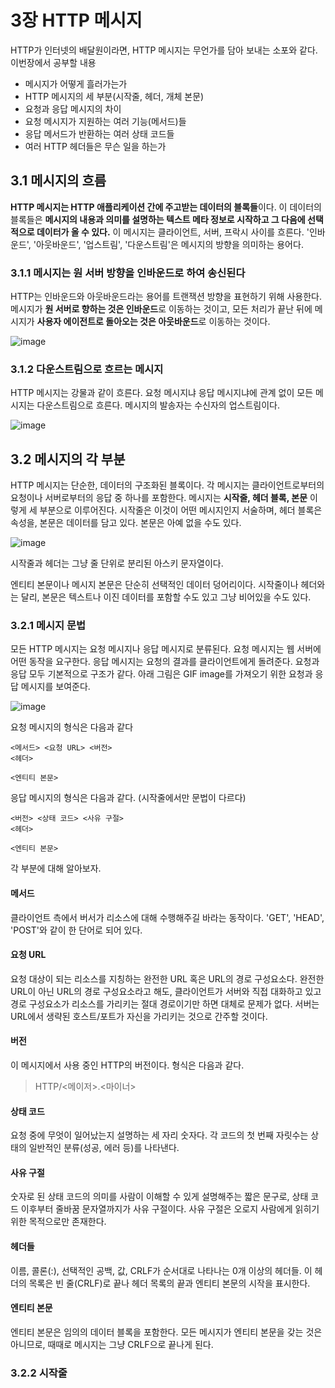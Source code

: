# 3장 HTTP 메시지
HTTP가 인터넷의 배달원이라면, HTTP 메시지는 무언가를 담아 보내는 소포와 같다.
이번장에서 공부할 내용

- 메시지가 어떻게 흘러가는가
- HTTP 메시지의 세 부분(시작줄, 헤더, 개체 본문)
- 요청과 응답 메시지의 차이
- 요청 메시지가 지원하는 여러 기능(메서드)들
- 응답 메서드가 반환하는 여러 상태 코드들
- 여러 HTTP 헤더들은 무슨 일을 하는가



## 3.1 메시지의 흐름

**HTTP 메시지는 HTTP 애플리케이션 간에 주고받는 데이터의 블록들**이다. 이 데이터의 블록들은 **메시지의 내용과 의미를 설명하는 텍스트 메타 정보로 시작하고 그 다음에 선택적으로 데이터가 올 수 있다.** 이 메시지는 클라이언트, 서버, 프락시 사이를 흐른다. '인바운드', '아웃바운드', '업스트림', '다운스트림'은 메시지의 방향을 의미하는 용어다.



### 3.1.1 메시지는 원 서버 방향을 인바운드로 하여 송신된다

HTTP는 인바운드와 아웃바운드라는 용어를 트랜잭션 방향을 표현하기 위해 사용한다. 메시지가 **원 서버로 향하는 것은 인바운드**로 이동하는 것이고, 모든 처리가 끝난 뒤에 메시지가 **사용자 에이전트로 돌아오는 것은 아웃바운드**로 이동하는 것이다.

![image](https://user-images.githubusercontent.com/22893111/71709716-2f9daf00-2e3c-11ea-8547-6a26d4264674.png)

### 3.1.2 다운스트림으로 흐르는 메시지

HTTP 메시지는 강물과 같이 흐른다. 요청 메시지냐 응답 메시지냐에 관계 없이 모든 메시지는 다운스트림으로 흐른다. 메시지의 발송자는 수신자의 업스트림이다.

![image](https://user-images.githubusercontent.com/22893111/71709845-bfdbf400-2e3c-11ea-9e96-f2852b441153.png)



## 3.2 메시지의 각 부분

HTTP 메시지는 단순한, 데이터의 구조화된 블록이다. 각 메시지는 클라이언트로부터의 요청이나 서버로부터의 응답 중 하나를 포함한다. 메시지는 **시작줄, 헤더 블록, 본문** 이렇게 세 부분으로 이루어진다. 시작줄은 이것이 어떤 메시지인지 서술하며, 헤더 블록은 속성을, 본문은 데이터를 담고 있다. 본문은 아예 없을 수도 있다.

![image](https://user-images.githubusercontent.com/22893111/71710065-be5efb80-2e3d-11ea-9d8c-2fd1630862b1.png)

 시작줄과 헤더는 그냥 줄 단위로 분리된 아스키 문자열이다.

엔티티 본문이나 메시지 본문은 단순히 선택적인 데이터 덩어리이다. 시작줄이나 헤더와는 달리, 본문은 텍스트나 이진 데이터를 포함할 수도 있고 그냥 비어있을 수도 있다.

### 3.2.1 메시지 문법

모든 HTTP 메시지는 요청 메시지나 응답 메시지로 분류된다. 요청 메시지는 웹 서버에 어떤 동작을 요구한다. 응답 메시지는 요청의 결과를 클라이언트에게 돌려준다. 요청과 응답 모두 기본적으로 구조가 같다. 아래 그림은 GIF image를 가져오기 위한 요청과 응답 메시지를 보여준다.

![image](https://user-images.githubusercontent.com/22893111/71710154-362d2600-2e3e-11ea-8f4a-f7620fe8d35e.png)

요청 메시지의 형식은 다음과 같다

~~~ http
<메서드> <요청 URL> <버전>
<헤더>

<엔티티 본문>
~~~

응답 메시지의 형식은 다음과 같다. (시작줄에서만 문법이 다르다)

~~~ http
<버전> <상태 코드> <사유 구절>
<헤더>

<엔티티 본문>
~~~

각 부분에 대해 알아보자.

#### 메서드

클라이언트 측에서 버서가 리소스에 대해 수행해주길 바라는 동작이다. 'GET', 'HEAD', 'POST'와 같이 한 단어로 되어 있다.

#### 요청 URL

요청 대상이 되는 리소스를 지칭하는 완전한 URL 혹은 URL의 경로 구성요소다. 완전한 URL이 아닌 URL의 경로 구성요소라고 해도, 클라이언트가 서버와 직접 대화하고 있고 경로 구성요소가 리소스를 가리키는 절대 경로이기만 하면 대체로 문제가 없다. 서버는 URL에서 생략된 호스트/포트가 자신을 가리키는 것으로 간주할 것이다.

#### 버전

이 메시지에서 사용 중인 HTTP의 버전이다. 형식은 다음과 같다.

> HTTP/<메이저>.<마이너>

#### 상태 코드

요청 중에 무엇이 일어났는지 설명하는 세 자리 숫자다. 각 코드의 첫 번째 자릿수는 상태의 일반적인 분류(성공, 에러 등)를 나타낸다.

#### 사유 구절

숫자로 된 상태 코드의 의미를 사람이 이해할 수 있게 설명해주는 짧은 문구로, 상태 코드 이후부터 줄바꿈 문자열까지가 사유 구절이다. 사유 구절은 오로지 사람에게 읽히기 위한 목적으로만 존재한다.

#### 헤더들

이름, 콜론(:), 선택적인 공백, 값, CRLF가 순서대로 나타나는 0개 이상의 헤더들. 이 헤더의 목록은 빈 줄(CRLF)로 끝나 헤더 목록의 끝과 엔티티 본문의 시작을 표시한다.

#### 엔티티 본문

엔티티 본문은 임의의 데이터 블록을 포함한다. 모든 메시지가 엔티티 본문을 갖는 것은 아니므로, 때때로 메시지는 그냥 CRLF으로 끝나게 된다.

### 3.2.2 시작줄













